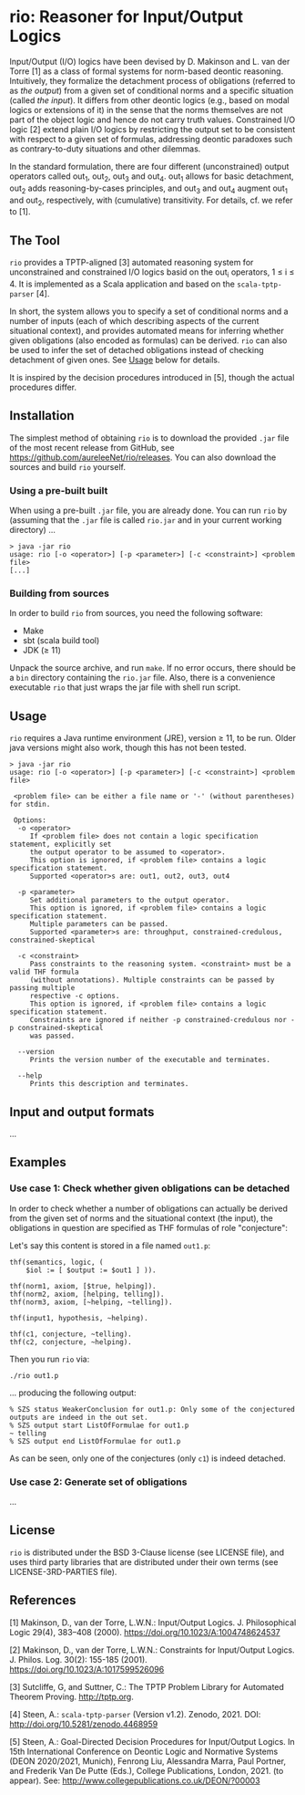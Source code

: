 # rio: Reasoner for Input/Output Logics

Input/Output (I/O) logics have been devised by D. Makinson and L. van der Torre [1]
as a class of formal systems for norm-based deontic reasoning. Intuitively,
they formalize the detachment process of obligations (referred to as *the output*)
from a given set of conditional norms and a specific situation (called *the input*).
It differs from other deontic logics (e.g., based on modal logics or extensions of it)
in the sense that the norms themselves are not part of the object logic and hence do
not carry truth values. Constrained I/O logic [2]
extend plain I/O logics by restricting the output set to be consistent with respect to
a given set of formulas, addressing deontic paradoxes such as contrary-to-duty situations
and other dilemmas.

In the standard formulation, there are four different (unconstrained) output operators
called out<sub>1</sub>, out<sub>2</sub>, out<sub>3</sub> and out<sub>4</sub>.
out<sub>1</sub> allows for basic detachment, out<sub>2</sub> adds reasoning-by-cases
principles, and out<sub>3</sub> and out<sub>4</sub> augment out<sub>1</sub> and out<sub>2</sub>,
respectively, with (cumulative) transitivity. For details, cf. we refer to [1].

## The Tool

`rio` provides a TPTP-aligned [3] automated reasoning system for unconstrained and
constrained I/O logics basid on the out<sub>i</sub> operators, 1 ≤ i ≤ 4.
It is implemented as a Scala application and based on the
`scala-tptp-parser` [4].

In short, the system allows you to specify a set of conditional norms and a number
of inputs (each of which describing aspects of the current situational context),
and provides automated means for inferring whether given obligations (also encoded
as formulas) can be derived. `rio` can also be used to infer the set of detached
obligations instead of checking detachment of given ones. See [Usage](#usage) below
for details.

It is inspired by the decision procedures introduced in [5], though the actual
procedures differ.


## Installation

The simplest method of obtaining `rio` is to download the provided `.jar` file of
the most recent release from GitHub, see https://github.com/aureleeNet/rio/releases.
You can also download the sources and build `rio` yourself.

### Using a pre-built built

When using a pre-built `.jar` file, you are already done. You can run `rio` by 
(assuming that the `.jar` file is called `rio.jar` and in your current working directory) ...

```
> java -jar rio
usage: rio [-o <operator>] [-p <parameter>] [-c <constraint>] <problem file>
[...]
```

### Building from sources

In order to build `rio` from sources, you need the following software:
+ Make
+ sbt (scala build tool)
+ JDK (≥ 11)

Unpack the source archive, and run `make`. If no error occurs, there should be a `bin`
directory containing the `rio.jar` file. Also, there is a convenience executable `rio`
that just wraps the jar file with shell run script.

## Usage

`rio` requires a Java runtime environment (JRE), version ≥ 11, to be run. Older java versions
might also work, though this has not been tested.

```
> java -jar rio
usage: rio [-o <operator>] [-p <parameter>] [-c <constraint>] <problem file>

 <problem file> can be either a file name or '-' (without parentheses) for stdin.

 Options:
  -o <operator>
     If <problem file> does not contain a logic specification statement, explicitly set
     the output operator to be assumed to <operator>.
     This option is ignored, if <problem file> contains a logic specification statement.
     Supported <operator>s are: out1, out2, out3, out4

  -p <parameter>
     Set additional parameters to the output operator.
     This option is ignored, if <problem file> contains a logic specification statement.
     Multiple parameters can be passed.
     Supported <parameter>s are: throughput, constrained-credulous, constrained-skeptical

  -c <constraint>
     Pass constraints to the reasoning system. <constraint> must be a valid THF formula
     (without annotations). Multiple constraints can be passed by passing multiple
     respective -c options.
     This option is ignored, if <problem file> contains a logic specification statement.
     Constraints are ignored if neither -p constrained-credulous nor -p constrained-skeptical
     was passed.

  --version
     Prints the version number of the executable and terminates.

  --help
     Prints this description and terminates.
```

## Input and output formats

...

## Examples

### Use case 1: Check whether given obligations can be detached

In order to check whether a number of obligations can actually be derived from the
given set of norms and the situational context (the input), the obligations in question
are specified as THF formulas of role "conjecture":

Let's say this content is stored in a file named `out1.p`:
```
thf(semantics, logic, (
    $iol := [ $output := $out1 ] )).

thf(norm1, axiom, [$true, helping]).
thf(norm2, axiom, [helping, telling]).
thf(norm3, axiom, [~helping, ~telling]).

thf(input1, hypothesis, ~helping).

thf(c1, conjecture, ~telling).
thf(c2, conjecture, ~helping).
```

Then you run `rio` via:
```
./rio out1.p
```
... producing the following output:
```
% SZS status WeakerConclusion for out1.p: Only some of the conjectured outputs are indeed in the out set.
% SZS output start ListOfFormulae for out1.p
~ telling
% SZS output end ListOfFormulae for out1.p
```

As can be seen, only one of the conjectures (only `c1`) is indeed detached.

### Use case 2: Generate set of obligations

...
 
## License

`rio` is distributed under the BSD 3-Clause license (see LICENSE file),
and uses third party libraries that are distributed under their own terms
(see LICENSE-3RD-PARTIES file).

## References

[1] Makinson, D., van der Torre, L.W.N.: Input/Output Logics. J. Philosophical Logic 29(4), 383–408 (2000). https://doi.org/10.1023/A:1004748624537

[2] Makinson, D., van der Torre, L.W.N.: Constraints for Input/Output Logics. J. Philos. Log. 30(2): 155-185 (2001). https://doi.org/10.1023/A:1017599526096

[3] Sutcliffe, G, and Suttner, C.: The TPTP Problem Library for Automated Theorem Proving. http://tptp.org.

[4] Steen, A.: `scala-tptp-parser` (Version v1.2). Zenodo, 2021. DOI: http://doi.org/10.5281/zenodo.4468959

[5] Steen, A.: Goal-Directed Decision Procedures for Input/Output Logics. In 15th International Conference on Deontic Logic and Normative Systems (DEON 2020/2021, Munich), Fenrong Liu, Alessandra Marra, Paul Portner, and Frederik Van De Putte (Eds.), College Publications, London, 2021. (to appear). See: http://www.collegepublications.co.uk/DEON/?00003
